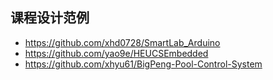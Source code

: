 ## 课程设计范例

- https://github.com/xhd0728/SmartLab_Arduino
- https://github.com/yao9e/HEUCSEmbedded
- https://github.com/xhyu61/BigPeng-Pool-Control-System
